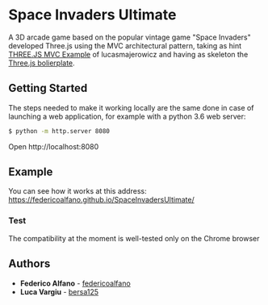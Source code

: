 # Space Invaders Ultimate 

A 3D arcade game based on the popular vintage game "Space Invaders" developed Three.js using the MVC architectural pattern, taking as hint [THREE.JS MVC Example](https://github.com/lucasmajerowicz/threejs-mvc-example) of lucasmajerowicz and having as skeleton the [Three.js bolierplate](https://github.com/learnthreejs/three-js-boilerplate).

## Getting Started
The steps needed to make it working locally are the same done in case of launching a web application, for example with a python 3.6 web server:

```bash
$ python -m http.server 8080
```

Open http://localhost:8080

## Example
You can see how it works at this address: https://federicoalfano.github.io/SpaceInvadersUltimate/

### Test
The compatibility at the moment is well-tested only on the Chrome browser

## Authors

* **Federico Alfano**  - [federicoalfano](https://github.com/federicoalfano/)
* **Luca Vargiu** - [bersa125](https://github.com/bersa125)
